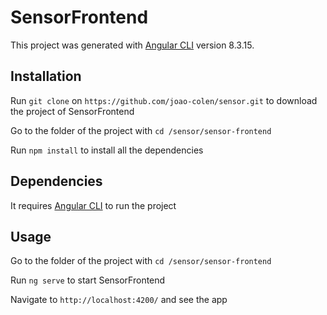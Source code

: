 # SensorFrontend

This project was generated with [Angular CLI](https://github.com/angular/angular-cli) version 8.3.15.

## Installation

Run `git clone` on `https://github.com/joao-colen/sensor.git` to download the project of SensorFrontend

Go to the folder of the project with `cd /sensor/sensor-frontend` 

Run `npm install` to install all the dependencies

## Dependencies

It requires [Angular CLI](https://github.com/angular/angular-cli) to run the project

## Usage

Go to the folder of the project with `cd /sensor/sensor-frontend`

Run `ng serve` to start SensorFrontend

Navigate to `http://localhost:4200/` and see the app